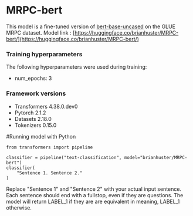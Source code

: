 # MRPC-bert

This model is a fine-tuned version of [bert-base-uncased](https://huggingface.co/bert-base-uncased) on the GLUE MRPC dataset.
Model link : [https://huggingface.co/brianhuster/MRPC-bert/](https://huggingface.co/brianhuster/MRPC-bert/)

### Training hyperparameters

The following hyperparameters were used during training:
- num_epochs: 3

### Framework versions

- Transformers 4.38.0.dev0
- Pytorch 2.1.2
- Datasets 2.18.0
- Tokenizers 0.15.0

#Running model with Python
```
from transformers import pipeline

classifier = pipeline("text-classification", model="brianhuster/MRPC-bert")
classifier(
    "Sentence 1. Sentence 2."
)
```
Replace "Sentence 1" and "Sentence 2" with your actual input sentence. Each sentence should end with a fullstop, even if they are questions. The model will return LABEL_1 if they are are equivalent in meaning, LABEL_1 otherwise.
